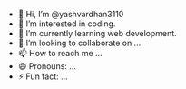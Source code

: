 - 👋 Hi, I’m @yashvardhan3110
- 👀 I’m interested in coding.
- 🌱 I’m currently learning web development.
- 💞️ I’m looking to collaborate on ...
- 📫 How to reach me ...
- 😄 Pronouns: ...
- ⚡ Fun fact: ...

<!---
yashvardhan3110/yashvardhan3110 is a ✨ special ✨ repository because its `README.md` (this file) appears on your GitHub profile.
You can click the Preview link to take a look at your changes.
--->
